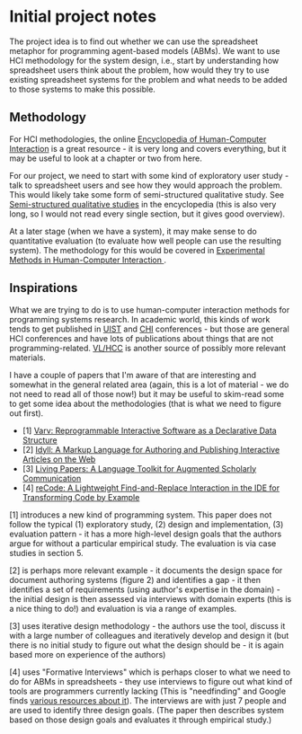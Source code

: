 # Initial project notes

The project idea is to find out whether we can use the spreadsheet metaphor for programming 
agent-based models (ABMs). We want to use HCI methodology for the system design, i.e., start
by understanding how spreadsheet users think about the problem, how would they try to use
existing spreadsheet systems for the problem and what needs to be added to those systems to
make this possible.

## Methodology

For HCI methodologies, the online [Encyclopedia of Human-Computer Interaction](https://www.interaction-design.org/literature/book/the-encyclopedia-of-human-computer-interaction-2nd-ed)
is a great resource - it is very long and covers everything, but it may be useful to look at
a chapter or two from here.

For our project, we need to start with some kind of exploratory user study - talk to spreadsheet 
users and see how they would approach the problem. This would likely take some form of semi-structured
qualitative study. See [Semi-structured qualitative studies](https://www.interaction-design.org/literature/book/the-encyclopedia-of-human-computer-interaction-2nd-ed/semi-structured-qualitative-studies) 
in the encyclopedia (this is also very long, so I would not read every single section, but it 
gives good overview).

At a later stage (when we have a system), it may make sense to do quantitative evaluation
(to evaluate how well people can use the resulting system). The methodology for this would be
covered in [Experimental Methods in Human-Computer Interaction ](https://www.interaction-design.org/literature/book/the-encyclopedia-of-human-computer-interaction-2nd-ed/experimental-methods-in-human-computer-interaction).

## Inspirations

What we are trying to do is to use human-computer interaction methods for programming systems
research. In academic world, this kinds of work tends to get published in [UIST](https://dblp.org/db/conf/uist/index.html)
and [CHI](https://dblp.org/db/conf/chi/index.html) conferences - but those are general HCI conferences
and have lots of publications about things that are not programming-related. [VL/HCC](https://dblp.org/db/conf/vl/index.html)
is another source of possibly more relevant materials.

I have a couple of papers that I'm aware of that are interesting and somewhat in the general related area
(again, this is a lot of material - we do not need to read all of those now!) but it may be useful to skim-read
some to get some idea about the methodologies (that is what we need to figure out first).

* [1] [Varv: Reprogrammable Interactive Software as a Declarative Data Structure](https://vis.csail.mit.edu/pubs/varv/)
* [2] [Idyll: A Markup Language for Authoring and Publishing Interactive Articles on the Web](https://idl.cs.washington.edu/files/2018-Idyll-UIST.pdf)
* [3] [Living Papers: A Language Toolkit for Augmented Scholarly Communication](https://idl.uw.edu/papers/living-papers)
* [4] [reCode: A Lightweight Find-and-Replace Interaction in the IDE for Transforming Code by Example](https://www.cs.cmu.edu/~woden/assets/uist-21-recode.pdf)

[1] introduces a new kind of programming system. This paper does not follow the typical (1) exploratory study, (2) design and implementation, (3) evaluation
pattern - it has a more high-level design goals that the authors argue for without a particular empirical study. The evaluation is via case studies in section 5.

[2] is perhaps more relevant example - it documents the design space for document authoring systems (figure 2) and identifies a gap - it then identifies
a set of requirements (using author's expertise in the domain) - the initial design is then assessed via interviews with domain experts (this is a nice thing to do!)
and evaluation is via a range of examples.

[3] uses iterative design methodology - the authors use the tool, discuss it with a large number of colleagues and iteratively develop and design it
(but there is no initial study to figure out what the design should be - it is again based more on experience of the authors)

[4] uses "Formative Interviews" which is perhaps closer to what we need to do for ABMs in spreadsheets - they use interviews to figure out what 
kind of tools are programmers currently lacking (This is "needfinding" and Google finds [various resources about it](https://www.google.com/search?q=needfinding+hci)).
The interviews are with just 7 people  and are used to identify three design goals. (The paper then describes system based on those 
design goals and evaluates it through empirical study.)

